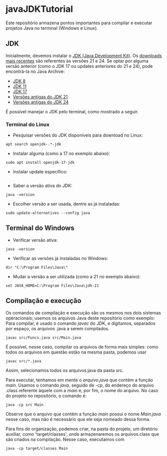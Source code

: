 # javaJDKTutorial
Este repositório armazena pontos importantes para compilar e executar projetos Java no terminal (Windows e Linux).
## JDK
Inicialmente, devemos instalar o [JDK (Java Development Kit)](https://pt.wikipedia.org/wiki/Java_Development_Kit). Os [downloads mais recentes](https://www.oracle.com/br/java/technologies/downloads/) são referentes às versões 21 e 24. Se optar por alguma versão anterior (como o JDK 17 ou updates anteriores do 21 e 24), pode encontrá-la no Java Archive:
* [JDK 8](https://www.oracle.com/br/java/technologies/javase/javase8-archive-downloads.html)
* [JDK 11](https://www.oracle.com/java/technologies/javase/jdk11-archive-downloads.html)
* [JDK 17](https://www.oracle.com/java/technologies/javase/jdk17-archive-downloads.html)
* [Versões antigas do JDK 21](https://www.oracle.com/java/technologies/javase/jdk21-archive-downloads.html)
* [Versões antigas do JDK 24](https://www.oracle.com/java/technologies/javase/jdk24-archive-downloads.html)

É possível manejar o JDK pelo terminal, como mostrado a seguir.

### Terminal do Linux
* Pesquisar versões do JDK disponíveis para download no Linux:
```
apt search openjdk-.*-jdk
```


* Instalar alguma (como a 17 no exemplo abaixo):
```
sudo apt install openjdk-17-jdk
```


* Instalar update específico:
```

```


* Saber a versão ativa do JDK:
```
java -version
```

* Escolher versão a ser usada, dentre as já instaladas:
```
sudo update-alternatives --config java
```

## Terminal do Windows
* Verificar versão ativa:
```
java -version
```
  
* Verificar as versões já instaladas no Windows:
```
dir "C:\Program Files\Java\"
```

* Mudar a versão a ser utilizada (como a 21 no exemplo abaixo):
```
set JAVA_HOME=C:\Program Files\Java\jdk-21
```

## Compilação e execução
Os comandos de compilação e execução são os mesmos nos dois sistemas operacionais; usemos os arquivos Java deste repositório como exemplo:
Para compilar, é usado o comando *javac* do JDK, e digitamos, separados por espaço, os arquivos .java a serem compilados.
```
javac src/Funcs.java src/Main.java
```
É possível, nesse caso, compilar os arquivos de forma mais simples: como todos os arquivos em questão estão na mesma pasta, podemos usar
```
javac src/*.java
```
Assim, selecionamos todos os arquivos.java da pasta src.

Para executar, tenhamos em mente o *arquivo.java* que contém a função *main*. Usamos o comando *java*, seguido de *-cp*, do endereço do arquivo .class referente àquele com a *main* e, por fim, o nome do arquivo. No caso do projeto no repositório, o comando é:
```
java -cp src Main
```
Observe que o arquivo que contém a função *main* possui o nome *Main.java* nesse caso, mas não é necessário que ele seja nomeado dessa forma.

Para fins de organização, podemos criar, na pasta do projeto, um diretório auxiliar, como 'target/classes', onde armazenaremos os arquivos.class que são criados na compilação. Nesse caso, executamos com
```
java -cp target/classes Main
```
